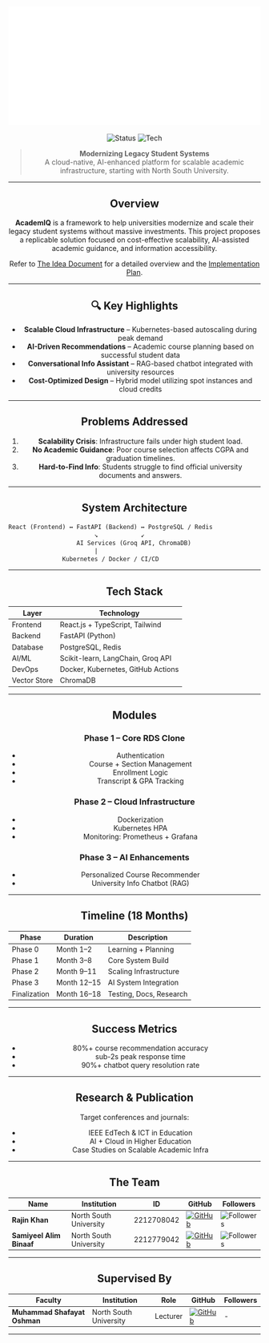 ![logo](./Documentation/AcademIQlogo.png)

<div align="center">

![Status](https://img.shields.io/badge/status-In_Progress-orange)
![Tech](https://img.shields.io/badge/stack-React_+_FastAPI_+_K8s-blueviolet)

> **Modernizing Legacy Student Systems**  
> A cloud-native, AI-enhanced platform for scalable academic infrastructure, starting with North South University.

---

## Overview
**AcademIQ** is a framework to help universities modernize and scale their legacy student systems without massive investments. This project proposes a replicable solution focused on cost-effective scalability, AI-assisted academic guidance, and information accessibility.

Refer to [The Idea Document](./Documentation/Idea.md) for a detailed overview and the [Implementation Plan](./Documentation/Plan.md).

---

## 🔍 Key Highlights
- **Scalable Cloud Infrastructure** – Kubernetes-based autoscaling during peak demand
- **AI-Driven Recommendations** – Academic course planning based on successful student data
- **Conversational Info Assistant** – RAG-based chatbot integrated with university resources
- **Cost-Optimized Design** – Hybrid model utilizing spot instances and cloud credits

---

## Problems Addressed
1. **Scalability Crisis**: Infrastructure fails under high student load.
2. **No Academic Guidance**: Poor course selection affects CGPA and graduation timelines.
3. **Hard-to-Find Info**: Students struggle to find official university documents and answers.

---

## System Architecture

</div>

```
React (Frontend) ↔ FastAPI (Backend) ↔ PostgreSQL / Redis
                        ↘            ↙
                   AI Services (Groq API, ChromaDB)
                        |
               Kubernetes / Docker / CI/CD
```

<div align="center">

---

## Tech Stack

| Layer         | Technology                       |
|---------------|-----------------------------------|
| Frontend      | React.js + TypeScript, Tailwind  |
| Backend       | FastAPI (Python)                 |
| Database      | PostgreSQL, Redis                |
| AI/ML         | Scikit-learn, LangChain, Groq API|
| DevOps        | Docker, Kubernetes, GitHub Actions|
| Vector Store  | ChromaDB                         |

---

## Modules
### Phase 1 – Core RDS Clone
- Authentication
- Course + Section Management
- Enrollment Logic
- Transcript & GPA Tracking

### Phase 2 – Cloud Infrastructure
- Dockerization
- Kubernetes HPA
- Monitoring: Prometheus + Grafana

### Phase 3 – AI Enhancements
- Personalized Course Recommender
- University Info Chatbot (RAG)

---

## Timeline (18 Months)

| Phase         | Duration     | Description                  |
|---------------|--------------|------------------------------|
| Phase 0       | Month 1–2    | Learning + Planning          |
| Phase 1       | Month 3–8    | Core System Build            |
| Phase 2       | Month 9–11   | Scaling Infrastructure       |
| Phase 3       | Month 12–15  | AI System Integration        |
| Finalization  | Month 16–18  | Testing, Docs, Research      |

---

## Success Metrics

- 80%+ course recommendation accuracy
- sub-2s peak response time
- 90%+ chatbot query resolution rate

---

## Research & Publication
Target conferences and journals:
- IEEE EdTech & ICT in Education
- AI + Cloud in Higher Education
- Case Studies on Scalable Academic Infra

---

## The Team

| Name                  | Institution             | ID         | GitHub                                                                                      | Followers                                                   |
|-----------------------|-------------------------|------------|---------------------------------------------------------------------------------------------|-------------------------------------------------------------|
| **Rajin Khan**        | North South University  | 2212708042 | [![GitHub](https://img.shields.io/badge/-rajin--khan-181717?style=for-the-badge&logo=github&logoColor=white)](https://github.com/rajin-khan)         | ![Followers](https://img.shields.io/github/followers/rajin-khan?label=Follow&style=social) |
| **Samiyeel Alim Binaaf** | North South University | 2212779042 | [![GitHub](https://img.shields.io/badge/-Pronaaf2k-181717?style=for-the-badge&logo=github&logoColor=white)](https://github.com/Pronaaf2k) | ![Followers](https://img.shields.io/github/followers/Pronaaf2k?label=Follow&style=social) |

---

## Supervised By

| Faculty                  | Institution             | Role         | GitHub                                                                                      | Followers                                                   |
|--------------------------|-------------------------|--------------|---------------------------------------------------------------------------------------------|-------------------------------------------------------------|
| **Muhammad Shafayat Oshman** | North South University | Lecturer     | [![GitHub](https://img.shields.io/badge/-Shafayat19-181717?style=for-the-badge&logo=github&logoColor=white)](https://github.com/Shafayat19) | - |

---

